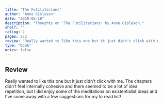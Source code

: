```yaml
---
title: "The Futilitarians"
author: "Anne Gisleson"
date: "2019-05-18"
description: "Thoughts on 'The Futilitarians' by Anne Gisleson."
shelf: ""
rating: 2
pages: 272
review: "Really wanted to like this one but it just didn't click with me. The chapters didn't feel internally cohesive and there seemed to be a lot of idea repetition, but I did enjoy some of the meditations on existentialist ideas and I've come away with a few suggestions for my to read list!"
type: "book"
notes: false
---
```


## Review

Really wanted to like this one but it just didn't click with me. The chapters didn't feel internally cohesive and there seemed to be a lot of idea repetition, but I did enjoy some of the meditations on existentialist ideas and I've come away with a few suggestions for my to read list!
